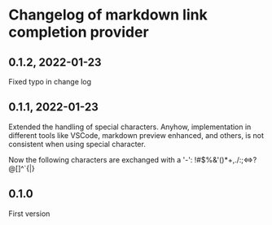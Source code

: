 # Changelog of markdown link completion provider

## 0.1.2, 2022-01-23

Fixed typo in change log

## 0.1.1, 2022-01-23

Extended the handling of special characters. Anyhow, implementation in different tools like VSCode, markdown preview enhanced, and others, is not consistent when using special character.

Now the following characters are exchanged with a '-': !#$%&'()*+,./:;<=>?@[\]^`{|}

## 0.1.0

First version